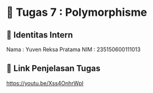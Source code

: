 # 📁 Tugas 7 : Polymorphisme

## 👤 Identitas Intern
Nama : Yuven Reksa Pratama
NIM  : 235150600111013

## 🔗 Link Penjelasan Tugas

https://youtu.be/Xss4OnhrWpI